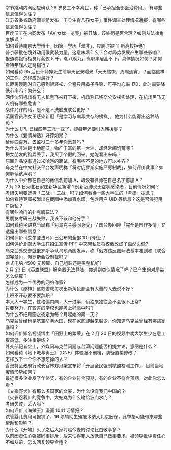 字节跳动内网回应确认 28 岁员工不幸离世，称「已承担全部医治费用」，有哪些信息值得关注？  
江苏省委省政府调查组发布「丰县生育八孩女子」事件调查处理情况通报，有哪些信息值得关注？  
百度员工在内网发布「AV 女优一览表」被开除，该处罚是否合理？如何从法律角度解读？  
如何看待南京大学博士，因第一学历「双非」，应聘时被 11 所高校拒绝?  
普京获批在境外动用俄武装力量，这意味着什么？会对局势发展产生哪些影响？  
报道称银行柜员月薪仅 5 千，朝八晚九，离职率居高不下，具体情况如何？如何看待年轻人逃离银行？  
如何看待 95 后设计师猝死生前聊天记录曝光「天天熬夜，周周通宵」？面临这样的工作，怎样应对最好？  
长距离慢跑时自己感到很轻松，全程只用鼻子呼吸，可平均心率 170，此时需要降低心率吗？为什么？  
网传沈阳机场有无人机黑飞被打下来，机场称已移交公安核实处理，在机场黑飞无人机有哪些危害？  
条件允许的话，是不是不洗脸皮肤会更好？  
英国官员称女王感染新冠「是学习与病毒共存的榜样」，他为什么能得出这种结论？  
为什么 LPL 已经四年三冠一亚了，却每年还要引入韩援呢？  
为什么《爱情神话》好评如潮？  
给你四百万，去监狱二十多年你愿意吗？  
为什么非洲是土地肥沃，物产丰富的第一大洲，却经常闹饥荒呢？  
把女朋友的狗弄丢了，我买了个假的回来，她能看出来吗？  
原画作品没有通过米哈游的面试，有哪些不足的地方可以补齐？  
乌克兰在中文社交平台发声明称「将对俄罗斯实施严厉制裁」，如何评价此事？如何解读该声明？  
为什么中介都在自己的微信名前加 A，却没有律师在自己名字前加 A？  
2 月 23 日河北石家庄新华区新增 1 例新冠肺炎无症状感染者，目前情况如何？  
考研失利要选择「二战」「三战」吗？如何看待一些大学生的「考研」执念？  
如何看待豆瓣被曝出在截图中添加盲水印，包含用户 UID 等信息？这是否侵犯用户隐私？  
有哪些冷门的扑克牌玩法？  
男朋友考研三战失败，我该不该和他分手？  
如何看待民进党当局称「对乌克兰感同身受」？国台办回应「完全是自作多情」又透露出哪些信息？  
如何评价《艾尔登法环》已公布的全部 10 个职业？  
如何评价北邮大学生在招生宣传 PPT 中夹带私货将校徽改成了嘉然头像?  
乌克兰外交部就俄罗斯承认乌东两国发声，称「俄方违反国际法基本准则和《联合国宪章》」，俄罗斯会受制裁吗？  
台式电脑 4500 元预算，自己组装还是买整机好?  
2 月 23 日《英雄联盟》服务器无法登陆，你遇到类似情况了吗？已产生的对局会怎么结算？  
怎样成为一个优秀的网络作家?  
为什么《原神》这款游戏每次出新角色都会有大量的人去说不好？  
上班不开心要不要辞职？  
本人大一学生，性格偏内向，大一过半，仍独来独往会不会很不正常?  
只要努力，在较差的学校也能考上好高中吗？  
为什么不把月圆之夜定为每个月起始的第一天？  
乌克兰曾经也是航空防务大国，现在家底却越来越少，你知道乌克兰曾经有哪些家底吗？  
如何评价知名视频博主「田野上的繁荣」在 2 月 20 日的视频中劝大学生少在意工资高低，多注重锻炼？  
外交部记者会上，外媒问乌克兰问题与台湾问题能否相提并论，意图是什么？  
如何看待《地下城与勇士》（DNF）体验服不删档，装备直接修改？  
怎样放下一个你不想忘掉的人？  
香港特区政府行政长官林郑月娥宣布将「开展全民强制核酸检测工作」，目前当地疫情形势如何？  
最近很多企业发了年终奖，有的企业符合预期，有的企业不符合预期，对此你怎么看？  
《文豪野犬》有那么多国家的文豪，为什么没有我们中国的？  
《火影忍着》的竞争中，大蛇丸为什么输给波门水门？  
考研失败，丢人吗？  
如何评价《海贼王》漫画 1041 话情报？  
试管婴儿费用可报销了，16 项辅助生殖技术纳入北京医保，此举措可能带来哪些帮助和影响？  
为什么《开端》火了之后大家对赵今麦的讨论比白敬亭多？  
以前因责任心强被同事排斥，后来怕得罪人放低自己做事要求，被领导批评责任心不如从前，怎么回复领导合适？  
